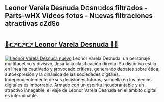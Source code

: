 ## Leonor Varela Desnuda D𝚎sn𝚞dos filtr𝚊dos - Parts-wHX Vid𝚎os f𝚘tos - N𝚞evas filtr𝚊ciones atr𝚊ctivas cZd9o

# <h2><a href="http://mbbzmm.tromn.icu/?c=Leonor+Varela+Desnuda">🔗👉👉👉 Leonor Varela Desnuda 🔗🔗</a></h2>

[![Leonor Varela Desnuda nuevo](https://i.imgur.com/pEAQMta.gif)](http://mbbzmm.tromn.icu/?c=Leonor+Varela+Desnuda)
Leonor Varela Desnuda, un personaje multifacético y divisivo, desafía la clasificación directa. Su distintivo estilo en línea ha cautivado y provocado críticas, generando debates sobre ética, autoexpresión y la dinámica de las sociedades digitales. Independientemente de sus decisiones futuras, su huella en los medios digitales es imborrable. Armado con un espíritu inquebrantable y un atractivo innegable, el viaje de Leonor Varela Desnuda en el ámbito digital es interminable.
